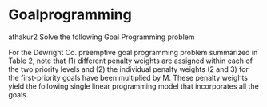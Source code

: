 # Goalprogramming
athakur2
Solve the following Goal Programming problem

For the Dewright Co. preemptive goal programming problem summarized in Table 2, note that (1) different penalty weights are assigned within each of the two priority levels and (2) the individual penalty weights (2 and 3) for the first-priority goals have been multiplied by M. These penalty weights yield the following single linear programming model that incorporates all the goals.
